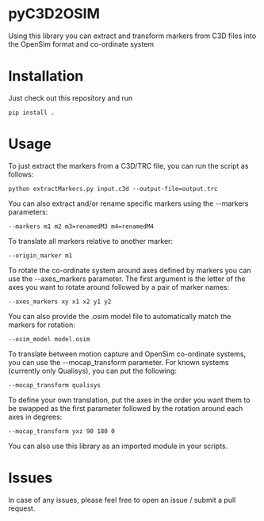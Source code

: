 # pyC3D2OSIM 

Using this library you can extract and transform markers from C3D files into the OpenSim format and co-ordinate system

# Installation

Just check out this repository and run

`pip install .`

# Usage

To just extract the markers from a C3D/TRC file, you can run the script as follows:

`python extractMarkers.py input.c3d --output-file=output.trc`

You can also extract and/or rename specific markers using the --markers parameters:

`--markers m1 m2 m3=renamedM3 m4=renamedM4`

To translate all markers relative to another marker:

`--origin_marker m1`

To rotate the co-ordinate system around axes defined by markers you can use the --axes_markers parameter.
The first argument is the letter of the axes you want to rotate around followed by a pair of marker names:

`--axes_markers xy x1 x2 y1 y2`

You can also provide the .osim model file to automatically match the markers for rotation:

`--osim_model model.osim`

To translate between motion capture and OpenSim co-ordinate systems, you can use the --mocap_transform parameter.
For known systems (currently only Qualisys), you can put the following:

`--mocap_transform qualisys`

To define your own translation, put the axes in the order you want them to be swapped as the first parameter followed
by the rotation around each axes in degrees:

`--mocap_transform yxz 90 180 0`

You can also use this library as an imported module in your scripts.

# Issues

In case of any issues, please feel free to open an issue / submit a pull request.